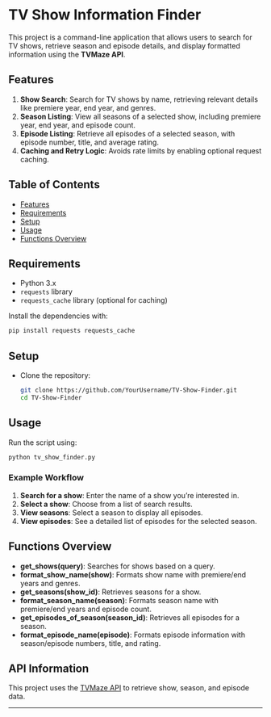 # TV Show Information Finder

This project is a command-line application that allows users to search for TV shows, retrieve season and episode details, and display formatted information using the **TVMaze API**.

## Features

1. **Show Search**: Search for TV shows by name, retrieving relevant details like premiere year, end year, and genres.
2. **Season Listing**: View all seasons of a selected show, including premiere year, end year, and episode count.
3. **Episode Listing**: Retrieve all episodes of a selected season, with episode number, title, and average rating.
4. **Caching and Retry Logic**: Avoids rate limits by enabling optional request caching.

## Table of Contents

- [Features](#features)
- [Requirements](#requirements)
- [Setup](#setup)
- [Usage](#usage)
- [Functions Overview](#functions-overview)

## Requirements

- Python 3.x
- `requests` library
- `requests_cache` library (optional for caching)

Install the dependencies with:

```bash
pip install requests requests_cache
```

## Setup

- Clone the repository:
  ```bash
  git clone https://github.com/YourUsername/TV-Show-Finder.git
  cd TV-Show-Finder
  ```

## Usage

Run the script using:

```bash
python tv_show_finder.py
```

### Example Workflow

1. **Search for a show**: Enter the name of a show you’re interested in.
2. **Select a show**: Choose from a list of search results.
3. **View seasons**: Select a season to display all episodes.
4. **View episodes**: See a detailed list of episodes for the selected season.

## Functions Overview

- **get_shows(query)**: Searches for shows based on a query.
- **format_show_name(show)**: Formats show name with premiere/end years and genres.
- **get_seasons(show_id)**: Retrieves seasons for a show.
- **format_season_name(season)**: Formats season name with premiere/end years and episode count.
- **get_episodes_of_season(season_id)**: Retrieves all episodes for a season.
- **format_episode_name(episode)**: Formats episode information with season/episode numbers, title, and rating.

## API Information

This project uses the [TVMaze API](https://www.tvmaze.com/api) to retrieve show, season, and episode data.

---
